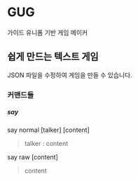 # GUG
가이드 유니폼 기반 게임 메이커

## 쉽게 만드는 텍스트 게임
JSON 파일을 수정하여 게임을 만들 수 있습니다.


### 커맨드들
##### say
say normal [talker] [content]
> talker : content

say raw [content]
> content
